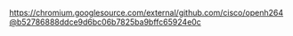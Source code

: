 https://chromium.googlesource.com/external/github.com/cisco/openh264@b52786888ddce9d6bc06b7825ba9bffc65924e0c
